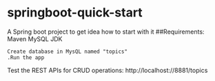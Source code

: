 # springboot-quick-start
A Spring boot project to get idea how to start with it 
##Requirements:
Maven
MySQL
JDK
```
Create database in MysQL named "topics"
.Run the app
```
Test the REST APIs for CRUD operations:
http://localhost://8881/topics

